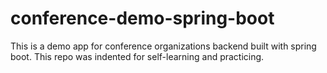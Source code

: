 # conference-demo-spring-boot
This is a demo app for conference organizations backend built with spring boot. This repo was indented for self-learning and practicing.
